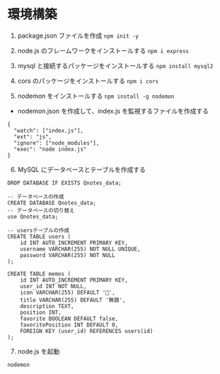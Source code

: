 # 環境構築

1. package.json ファイルを作成
   `npm init -y`

2. node.js のフレームワークをインストールする
   `npm i express`

3. mysql と接続するパッケージをインストールする
   `npm install mysql2`

4. cors のパッケージをインストールする
   `npm i cors`

5. nodemon をインストールする
   `npm install -g nodemon`

- nodemon.json を作成して、index.js を監視するファイルを作成する

```
{
  "watch": ["index.js"],
  "ext": "js",
  "ignore": ["node_modules"],
  "exec": "node index.js"
}
```

6. MySQL にデータベースとテーブルを作成する

```
DROP DATABASE IF EXISTS Qnotes_data;

-- データベースの作成
CREATE DATABASE Qnotes_data;
-- データベースの切り替え
use Qnotes_data;

-- usersテーブルの作成
CREATE TABLE users (
    id INT AUTO_INCREMENT PRIMARY KEY,
    username VARCHAR(255) NOT NULL UNIQUE,
    password VARCHAR(255) NOT NULL
);

CREATE TABLE memos (
    id INT AUTO_INCREMENT PRIMARY KEY,
    user_id INT NOT NULL,
    icon VARCHAR(255) DEFAULT '📝',
    title VARCHAR(255) DEFAULT '無題',
    description TEXT,
    position INT,
    favorite BOOLEAN DEFAULT false,
    favoritePosition INT DEFAULT 0,
    FOREIGN KEY (user_id) REFERENCES users(id)
);
```

7. node.js を起動

```
nodemon
```
